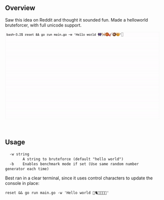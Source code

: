 ## Overview

Saw this idea on Reddit and thought it sounded fun. Made a helloworld bruteforcer, with full unicode support.  

![example gif](https://github.com/richstokes/bruteforce-helloworld/raw/master/example.gif)

&nbsp;  

## Usage  

```
  -w string
        A string to bruteforce (default "hello world")  
  -b    Enables benchmark mode if set (Use same random number generator each time)
```

Best ran in a clear terminal, since it uses control characters to update the console in place:  

```
reset && go run main.go -w 'Hello world 👾🐈🏀🎸🍩🤯'
```